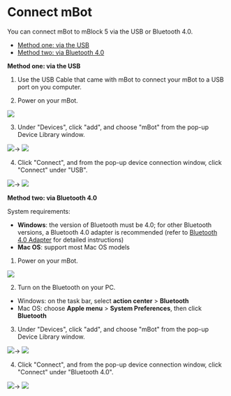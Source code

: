 # Connect mBot

You can connect mBot to mBlock 5 via the USB or Bluetooth 4.0.

* [Method one: via the USB](http://docs.makeblock.com/mbot/en/tutorials/connect.html#method-one-via-the-usb)
* [Method two: via Bluetooth 4.0](http://docs.makeblock.com/mbot/en/tutorials/connect.html#method-two-via-bluetooth-40)

**Method one: via the USB**

1. Use the USB Cable that came with mBot to connect your mBot to a USB port on you computer.

2. Power on your mBot.

![](../../.gitbook/assets/0%20%288%29.png)

3. Under "Devices", click "add", and choose "mBot" from the pop-up Device Library window.

![](../../.gitbook/assets/1%20%286%29.png)→ ![](../../.gitbook/assets/2%20%282%29.png)

4. Click "Connect", and from the pop-up device connection window, click "Connect" under "USB".

![](../../.gitbook/assets/3%20%2812%29.png)→ ![](../../.gitbook/assets/4%20%287%29.png)

**Method two: via Bluetooth 4.0**

System requirements:

* **Windows**: the version of Bluetooth must be 4.0; for other Bluetooth versions, a Bluetooth 4.0 adapter is recommended \(refer to [Bluetooth 4.0 Adapter](http://www.mblock.cc/doc/en/part-one-basics/connect-devices.html#3-bluetooth-40-instructions-for-windows-users) for detailed instructions\)
* **Mac OS**: support most Mac OS models

1. Power on your mBot.

![](../../.gitbook/assets/5%20%283%29.png)

2. Turn on the Bluetooth on your PC.

* Windows: on the task bar, select **action center** &gt; **Bluetooth**
* Mac OS: choose **Apple menu** &gt; **System Preferences**, then click **Bluetooth**

3. Under "Devices", click "add", and choose "mBot" from the pop-up Device Library window.

![](../../.gitbook/assets/6%20%282%29.png)→ ![](../../.gitbook/assets/7%20%286%29.png)

4. Click "Connect", and from the pop-up device connection window, click "Connect" under "Bluetooth 4.0".

![](../../.gitbook/assets/8%20%282%29.png)→ ![](../../.gitbook/assets/9.png)

